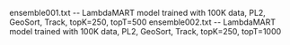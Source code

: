 ensemble001.txt -- LambdaMART model trained with 100K data, PL2, GeoSort, Track, topK=250, topT=500
ensemble002.txt -- LambdaMART model trained with 100K data, PL2, GeoSort, Track, topK=250, topT=1000
